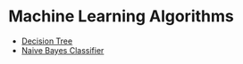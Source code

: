 # Machine Learning Algorithms

<!-- - [Linear Regression](linear-regression.md) -->
- [Decision Tree](decision-tree.md)
- [Naive Bayes Classifier](nbc.md)
<!-- - [Soft Margin Support Vector Machine](svm.md) -->